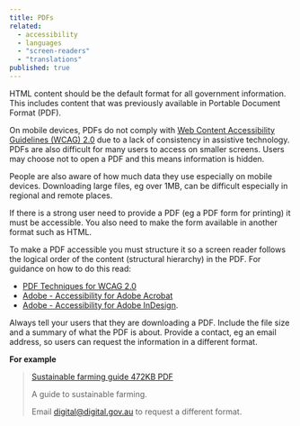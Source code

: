 ```yaml
---
title: PDFs
related:
  - accessibility
  - languages
  - "screen-readers"
  - "translations"
published: true
---
```


HTML content should be the default format for all government information. This includes content that was previously available in Portable Document Format (PDF).

On mobile devices, PDFs do not comply with [Web Content Accessibility Guidelines (WCAG) 2.0](https://www.w3.org/TR/WCAG20/) due to a lack of consistency in assistive technology. PDFs are also difficult for many users to access on smaller screens. Users may choose not to open a PDF and this means information is hidden.

People are also aware of how much data they use especially on mobile devices. Downloading large files, eg over 1MB, can be difficult especially in regional and remote places.

If there is a strong user need to provide a PDF (eg a PDF form for printing) it must be accessible. You also need to make the form available in another format such as HTML.

To make a PDF accessible you must structure it so a screen reader follows the logical order of the content (structural hierarchy) in the PDF. For guidance on how to do this read:

- [PDF Techniques for WCAG 2.0](https://www.w3.org/TR/2014/NOTE-WCAG20-TECHS-20140408/pdf.html)
- [Adobe - Accessibility for Adobe Acrobat](http://www.adobe.com/accessibility/products/acrobat.html)
- [Adobe - Accessibility for Adobe InDesign](http://www.adobe.com/accessibility/products/indesign.html).

Always tell your users that they are downloading a PDF. Include the file size and a summary of what the PDF is about. Provide a contact, eg an email address, so users can request the information in a different format.

**For example**

> [Sustainable farming guide 472KB PDF]()
>
> A guide to sustainable farming.
>
> Email [digital@digital.gov.au]() to request a different format.
